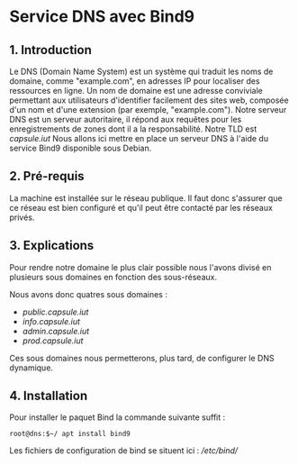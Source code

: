 # Service DNS avec Bind9

## 1. Introduction 

Le DNS (Domain Name System) est un système qui traduit les noms de domaine, comme "example.com", en adresses IP pour localiser des ressources en ligne. Un nom de domaine est une adresse conviviale permettant aux utilisateurs d'identifier facilement des sites web, composée d'un nom et d'une extension (par exemple, "example.com").
Notre serveur DNS est un serveur autoritaire, il répond aux requêtes pour les enregistrements de zones dont il a la responsabilité. 
Notre TLD est *capsule.iut*
Nous allons ici mettre en place un serveur DNS à l'aide du service Bind9 disponible sous Debian.

## 2. Pré-requis

La machine est installée sur le réseau publique. Il faut donc s'assurer que ce réseau est bien configuré et qu'il peut être contacté par les réseaux privés. 

## 3. Explications

Pour rendre notre domaine le plus clair possible nous l'avons divisé en plusieurs sous domaines en fonction des sous-réseaux.  

Nous avons donc quatres sous domaines : 
- *public.capsule.iut*
- *info.capsule.iut*
- *admin.capsule.iut*
- *prod.capsule.iut*

Ces sous domaines nous permetterons, plus tard, de configurer le DNS dynamique.

## 4. Installation

Pour installer le paquet Bind la commande suivante suffit : 

    root@dns:$~/ apt install bind9

Les fichiers de configuration de bind se situent ici : */etc/bind/*